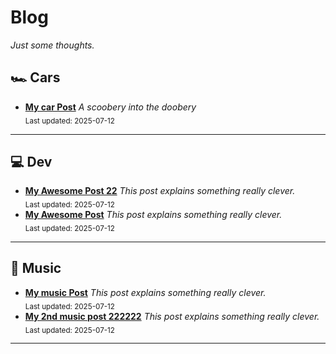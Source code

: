 # Blog

_Just some thoughts._

## 🏎️ Cars
- [**My car Post**](articles/cars/car_post_1.md#this-is-a-car-test-1)
  _A scoobery into the doobery_  
  <sub>Last updated: 2025-07-12</sub>

---

## 💻 Dev
- [**My Awesome Post 22**](articles/dev/dev_post_2.md#this-is-a-test-2)
  _This post explains something really clever._  
  <sub>Last updated: 2025-07-12</sub>
- [**My Awesome Post**](articles/dev/dev_post_1.md#this-is-a-test-1)
  _This post explains something really clever._  
  <sub>Last updated: 2025-07-12</sub>

---

## 🎵 Music
- [**My music Post**](articles/music/music_post_1.md#this-is-a-test)
  _This post explains something really clever._  
  <sub>Last updated: 2025-07-12</sub>
- [**My 2nd music post 222222**](articles/music/Music2.md)
  _This post explains something really clever._  
  <sub>Last updated: 2025-07-12</sub>

---
